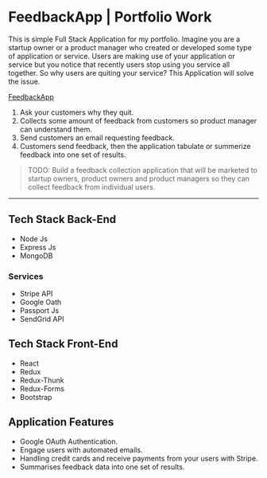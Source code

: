 # FeedbackApp | Portfolio Work

This is simple Full Stack Application for my portfolio. Imagine you are a startup owner or a product manager who
created or developed some type of application or service. Users are making use of your application or service but you notice
that recently users stop using you service all together. So why users are quiting your service? This Application will solve the issue.

[FeedbackApp](https://sheltered-bastion-46108.herokuapp.com/)

1. Ask your customers why they quit.
2. Collects some amount of feedback from customers so product manager can understand them.
3. Send customers an email requesting feedback.
4. Customers send feedback, then the application tabulate or summerize feedback into one set of results.

> TODO: Build a feedback collection application that will be marketed to startup owners, product owners and product managers so they can collect feedback from individual users.

---

## Tech Stack Back-End
- Node Js
- Express Js
- MongoDB
### Services 
- Stripe API
- Google Oath
- Passport Js
- SendGrid API

## Tech Stack Front-End
- React
- Redux
- Redux-Thunk
- Redux-Forms
- Bootstrap


## Application Features
- Google OAuth Authentication.
- Engage users with automated emails.
- Handling credit cards and receive payments from your users with Stripe.
- Summarises feedback data into one set of results.